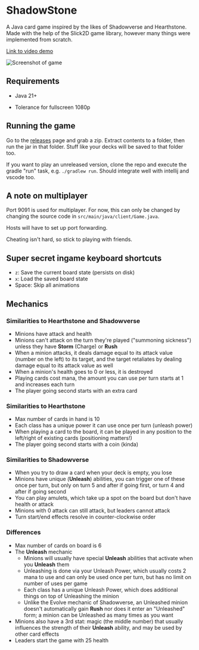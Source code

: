 # ShadowStone

A Java card game inspired by the likes of Shadowverse and Hearthstone. Made
with the help of the Slick2D game library, however many things were implemented
from scratch.

[Link to video demo](https://youtu.be/yZAuBUbvx1k)

![Screenshot of game](https://user-images.githubusercontent.com/5732925/178848614-daff478d-9b69-40cc-898d-821cc318dfed.png)

## Requirements

- Java 21+

- Tolerance for fullscreen 1080p

## Running the game

Go to the [releases](https://github.com/FluffyJay1/ShadowStone/releases) page
and grab a zip. Extract contents to a folder, then run the jar in that folder.
Stuff like your decks will be saved to that folder too.

If you want to play an unreleased version, clone the repo and execute the gradle
"run" task, e.g. `./gradlew run`. Should integrate well with intellij and
vscode too.

## A note on multiplayer

Port 9091 is used for multiplayer. For now, this can only be changed by
changing the source code in `src/main/java/client/Game.java`.

Hosts will have to set up port forwarding.

Cheating isn't hard, so stick to playing with friends.

## Super secret ingame keyboard shortcuts

- `z`: Save the current board state (persists on disk)
- `x`: Load the saved board state
- Space: Skip all animations

## Mechanics

### Similarities to Hearthstone and Shadowverse

- Minions have attack and health
- Minions can't attack on the turn they're played ("summoning sickness") unless
  they have __Storm__ (Charge) or __Rush__
- When a minion attacks, it deals damage equal to its attack value (number on
  the left) to its target, and the target retaliates by dealing damage equal to
  its attack value as well
- When a minion's health goes to 0 or less, it is destroyed
- Playing cards cost mana, the amount you can use per turn starts at 1 and
  increases each turn
- The player going second starts with an extra card

### Similarities to Hearthstone

- Max number of cards in hand is 10
- Each class has a unique power it can use once per turn (unleash power)
- When playing a card to the board, it can be played in any position to the
  left/right of existing cards (positioning matters!)
- The player going second starts with a coin (kinda)

### Similarities to Shadowverse

- When you try to draw a card when your deck is empty, you lose
- Minions have unique (__Unleash__) abilities, you can trigger one of these once per
  turn, but only on turn 5 and after if going first, or turn 4 and after if going
  second
- You can play amulets, which take up a spot on the board but don't have health
  or attack
- Minions with 0 attack can still attack, but leaders cannot attack
- Turn start/end effects resolve in counter-clockwise order

### Differences

- Max number of cards on board is 6
- The __Unleash__ mechanic
  - Minions will usually have special __Unleash__ abilities that activate when
    you __Unleash__ them
  - Unleashing is done via your Unleash Power, which usually costs 2 mana to
    use and can only be used once per turn, but has no limit on number of uses
    per game
  - Each class has a unique Unleash Power, which does additional things on top
    of Unleashing the minion
  - Unlike the Evolve mechanic of Shadowverse, an Unleashed minion doesn't
    automatically gain __Rush__ nor does it enter an "Unleashed" form; a minion
    can be Unleashed as many times as you want
- Minions also have a 3rd stat: magic (the middle number) that usually
  influences the strength of their __Unleash__ ability, and may be used by
  other card effects
- Leaders start the game with 25 health
